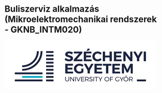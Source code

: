 # Buliszerviz alkalmazás (Mikroelektromechanikai rendszerek - GKNB_INTM020)

<img src="/docs/szegyor.jpg" alt="SZE" width="500" height="160">
